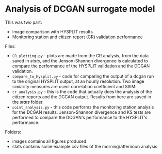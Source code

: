 # Analysis of DCGAN surrogate model
This was two part:
- Image comparison with HYSPLIT results
- Monitoring station and citizen report (CR) validation performance

Files:
- `CR_plotting.py` - plots are made from the CR analysis, from the data saved in *stats*, and the Jenson-Shannon divergence is calculated to compare the performance of the HYSPLIT validation and the DCGAN validation.
- `compare_to_hysplit.py` - code for comparing the output of a dcgan run to the original HYSPLIT output, at an hourly resolution. Two image simiarity measures are used: correlation coefficient and SSIM.
- `cr_analysis.py` - this is the code that actually does the analysis of the citizen reports and the DCGAN output. Results from here are saved in the *stats* folder.
- `point_analysis.py` - this code performs the monitoring station analysis for the DCGAN results. Jenson-Shannon divergence and KS tests are performed to compare the DCGAN's performance to the HYSPLIT's performance.

Folders:
- images contains all figures produced
- stats contains some example csv files of the morning/afternoon analysis
